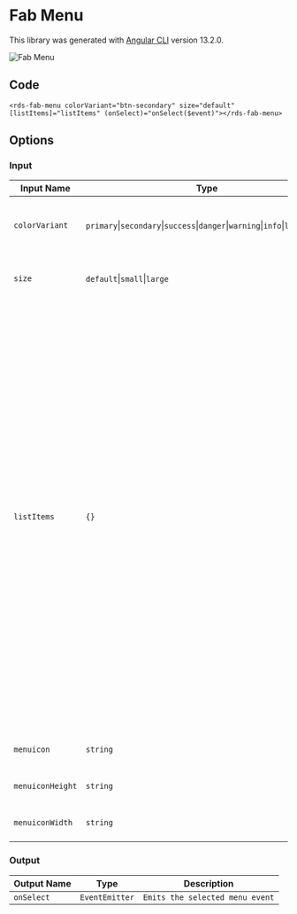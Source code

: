 # Fab Menu

This library was generated with [Angular CLI](https://github.com/angular/angular-cli) version 13.2.0.
<p align="left">
<img src="../../assets/Fab-Menu.png" alt="Fab Menu"/>
<p/>

## Code
`<rds-fab-menu colorVariant="btn-secondary" size="default" [listItems]="listItems" (onSelect)="onSelect($event)"></rds-fab-menu>`

## Options
### Input
<!-- prettier-ignore -->
| Input Name                  | Type                             |Example| Description                                                                  |
| --------------------------- | -------------------------------- |------------| ---------------------------------------------------------------------------- |
| `colorVariant`                | `primary`\|`secondary`\|`success`\|`danger`\|`warning`\|`info`\|`light`\|`dark`|"danger"|For specifing the color of menu button|
| `size`                | `default`\|`small`\|`large`                           |"small"   |Specify the size of the menu button|
| `listItems`           | `{}`                          | `[ { value: 'New Role', some: 'value', key: 'new', icon: 'users', iconWidth: '20px', iconHeight: '20px' }, { value: 'Refresh', some: 'value', key: 'refresh', icon: 'refresh', iconWidth: '20px', iconHeight: '20px' }, { value: 'Export to excel', some: 'value', key: 'export', icon: 'export', iconWidth: '20px', iconHeight: '20px' }, { value: 'Delete', some: 'value', key: 'delete', icon: 'delete', iconWidth: '20px', iconHeight: '20px' }, ]`|Specify the menu items |
| `menuicon`                | `string`      |"plus"| Specify the icon for the button |
| `menuiconHeight`      | `string`        |"20px"|Specify the height for the icon|
| `menuiconWidth`             | `string`            |"20px"|Specify the width for the icon|

### Output
| Output Name                 | Type          | Description                     |      
| --------------------------- | --------------|------------------|
| `onSelect`                 |  `EventEmitter`  | `Emits the selected menu event`
